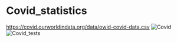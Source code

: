# Covid_statistics
https://covid.ourworldindata.org/data/owid-covid-data.csv
![Covid](https://user-images.githubusercontent.com/45149849/85860275-31cb3f80-b7c7-11ea-9b8d-f6717f7fa299.png)
![Covid_tests](https://user-images.githubusercontent.com/45149849/85860299-3b54a780-b7c7-11ea-9a54-22371b4294af.png)

